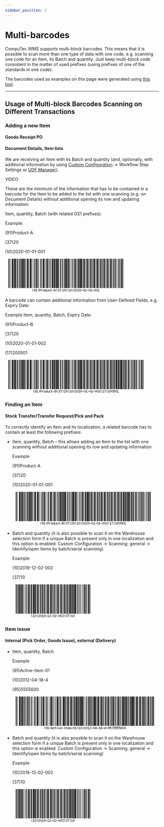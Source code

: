 ```yaml
---
sidebar_position: 2
---
```


# Multi-barcodes

CompuTec WMS supports multi-block barcodes. This means that it is possible to scan more than one type of data with one code, e.g. scanning one code for an Item, its Batch and quantity. Just keep multi-block code consistent in the matter of used prefixes (using prefixes of one of the standards in one code).

The barcodes used as examples on this page were generated using [this tool](https://www.free-barcode-generator.net/ean-128/).

---

## Usage of Multi-block Barcodes Scanning on Different Transactions

### Adding a new Item

#### Goods Receipt PO

#### Document Details, Item lists

We are receiving an Item with its Batch and quantity (and, optionally, with additional information by using [Custom Configuration]((../custom-configuration/overview.md)) -> Workflow Step Settings or [UDF Manager](../custom-configuration/custom-configuration-functions/manager/udf-manager.md)).

VIDEO

These are the minimum of the information that has to be contained in a barcode for the Item to be added to the list with one scanning (e.g. on Document Details) without additional opening its row and updating information:

Item, quantity, Batch (with related GS1 prefixes).

Example

(91)Product-A

(37)20

(10)2020-01-01-001

![Barcode](./media/barcode-01.webp)

A barcode can contain additional information from User-Defined Fields, e.g. Expiry Date:

Example
Item, quantity, Batch, Expiry Date:

(91)Product-B

(37)20

(10)2020-01-01-002

(17)200501

![Barcode](./media/barcode-02.webp)

### Finding an Item

#### Stock Transfer/Transfer Request/Pick and Pack

To correctly identify an Item and its localization, a related barcode has to contain at least the following prefixes:

- Item, quantity, Batch – this allows adding an Item to the list with one scanning without additional opening its row and updating information

    Example

    (91)Product-A

    (37)20

    (10)2020-01-01-001

    ![Barcode](./media/barcode-02.webp)
- Batch and quantity (it is also possible to scan it on the Warehouse selection form if a unique Batch is present only in one localization and this option is enabled: Custom Configuration -> Scanning: general -> Identify/open items by batch/serial scanning)

    Example

    (10)2019-12-02-002

    (37)10

    ![Barcode](./media/barcode-04.webp)

### Item issue

#### Internal (Pick Order, Goods Issue), external (Delivery)

- Item, quantity, Batch

    Example

    (91)Active-Item-01

    (10)2012-04-18-4

    (95)5555600

    ![Barcode](./media/barcode-05.webp)
- Batch and quantity (it is also possible to scan it on the Warehouse selection form if a unique Batch is present only in one localization and this option is enabled: Custom Configuration -> Scanning: general -> Identify/open items by batch/serial scanning)

    Example

    (10)2019-12-02-002

    (37)10

    ![Barcode](./media/barcode-06.webp)
